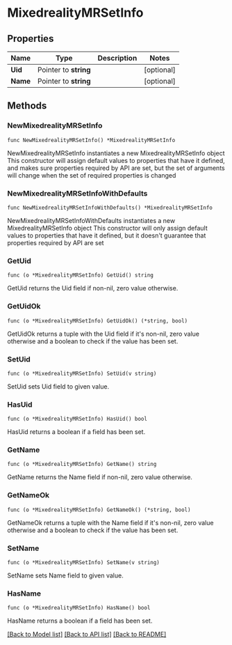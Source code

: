 # MixedrealityMRSetInfo

## Properties

Name | Type | Description | Notes
------------ | ------------- | ------------- | -------------
**Uid** | Pointer to **string** |  | [optional] 
**Name** | Pointer to **string** |  | [optional] 

## Methods

### NewMixedrealityMRSetInfo

`func NewMixedrealityMRSetInfo() *MixedrealityMRSetInfo`

NewMixedrealityMRSetInfo instantiates a new MixedrealityMRSetInfo object
This constructor will assign default values to properties that have it defined,
and makes sure properties required by API are set, but the set of arguments
will change when the set of required properties is changed

### NewMixedrealityMRSetInfoWithDefaults

`func NewMixedrealityMRSetInfoWithDefaults() *MixedrealityMRSetInfo`

NewMixedrealityMRSetInfoWithDefaults instantiates a new MixedrealityMRSetInfo object
This constructor will only assign default values to properties that have it defined,
but it doesn't guarantee that properties required by API are set

### GetUid

`func (o *MixedrealityMRSetInfo) GetUid() string`

GetUid returns the Uid field if non-nil, zero value otherwise.

### GetUidOk

`func (o *MixedrealityMRSetInfo) GetUidOk() (*string, bool)`

GetUidOk returns a tuple with the Uid field if it's non-nil, zero value otherwise
and a boolean to check if the value has been set.

### SetUid

`func (o *MixedrealityMRSetInfo) SetUid(v string)`

SetUid sets Uid field to given value.

### HasUid

`func (o *MixedrealityMRSetInfo) HasUid() bool`

HasUid returns a boolean if a field has been set.

### GetName

`func (o *MixedrealityMRSetInfo) GetName() string`

GetName returns the Name field if non-nil, zero value otherwise.

### GetNameOk

`func (o *MixedrealityMRSetInfo) GetNameOk() (*string, bool)`

GetNameOk returns a tuple with the Name field if it's non-nil, zero value otherwise
and a boolean to check if the value has been set.

### SetName

`func (o *MixedrealityMRSetInfo) SetName(v string)`

SetName sets Name field to given value.

### HasName

`func (o *MixedrealityMRSetInfo) HasName() bool`

HasName returns a boolean if a field has been set.


[[Back to Model list]](../README.md#documentation-for-models) [[Back to API list]](../README.md#documentation-for-api-endpoints) [[Back to README]](../README.md)


